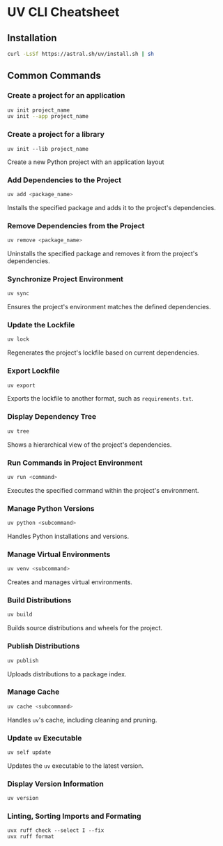 # UV CLI Cheatsheet

## Installation
```sh
curl -LsSf https://astral.sh/uv/install.sh | sh
```

## Common Commands

### Create a project for an application
```sh
uv init project_name
uv init --app project_name
```

### Create a project for a library
```
uv init --lib project_name
```
Create a new Python project with an application layout

### Add Dependencies to the Project
```sh
uv add <package_name>
```
Installs the specified package and adds it to the project's dependencies.

### Remove Dependencies from the Project
```sh
uv remove <package_name>
```
Uninstalls the specified package and removes it from the project's dependencies.

### Synchronize Project Environment
```sh
uv sync
```
Ensures the project's environment matches the defined dependencies.

### Update the Lockfile
```sh
uv lock
```
Regenerates the project's lockfile based on current dependencies.

### Export Lockfile
```sh
uv export
```
Exports the lockfile to another format, such as `requirements.txt`.

### Display Dependency Tree
```sh
uv tree
```
Shows a hierarchical view of the project's dependencies.

### Run Commands in Project Environment
```sh
uv run <command>
```
Executes the specified command within the project's environment.

### Manage Python Versions
```sh
uv python <subcommand>
```
Handles Python installations and versions.

### Manage Virtual Environments
```sh
uv venv <subcommand>
```
Creates and manages virtual environments.

### Build Distributions
```sh
uv build
```
Builds source distributions and wheels for the project.

### Publish Distributions
```sh
uv publish
```
Uploads distributions to a package index.

### Manage Cache
```sh
uv cache <subcommand>
```
Handles `uv`'s cache, including cleaning and pruning.

### Update `uv` Executable
```sh
uv self update
```
Updates the `uv` executable to the latest version.

### Display Version Information
```sh
uv version
```

### Linting, Sorting Imports and Formating
```
uvx ruff check --select I --fix
uvx ruff format
```
